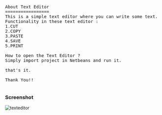 <pre>
About Text Editor
=================
This is a simple text editor where you can write some text.
Functionality in these text editor :
1.CUT
2.COPY
3.PASTE
4.SAVE
5.PRINT

How to open the Text Editor ?
Simply import project in Netbeans and run it.

that's it.

Thank You!!

</pre>
<h3>Screenshot</h3>

![texteditor](https://user-images.githubusercontent.com/120415611/212037224-cab9cbfa-7a78-4c88-adc7-bb9e234ace58.png)
